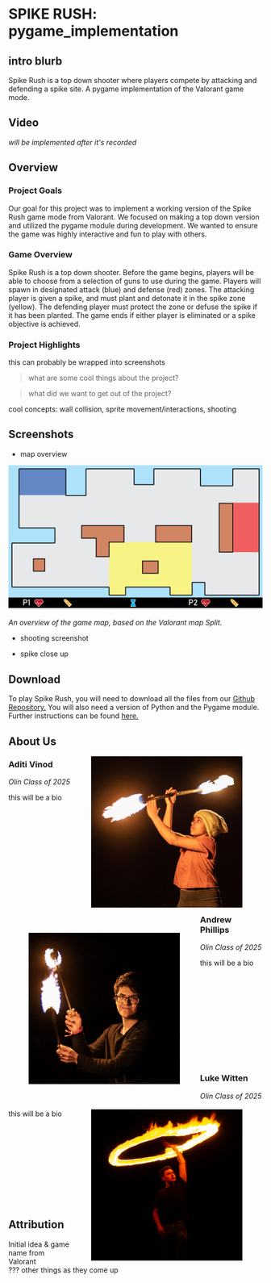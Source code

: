 
# SPIKE RUSH: pygame_implementation

## intro blurb

Spike Rush is a top down shooter where players compete by attacking and defending a spike site. A pygame implementation of the Valorant game mode.

## Video

*will be implemented after it's recorded*

## Overview

### Project Goals

Our goal for this project was to implement a working version of the Spike Rush game mode from Valorant. We focused on making a top down version and utilized the pygame module during development. We wanted to ensure the game was highly interactive and fun to play with others.

### Game Overview

Spike Rush is a top down shooter. Before the game begins, players will be able to choose from a selection of guns to use during the game. Players will spawn in designated attack (blue) and defense (red) zones. The attacking player is given a spike, and must plant and detonate it in the spike zone (yellow). The defending player must protect the zone or defuse the spike if it has been planted. The game ends if either player is eliminated or a spike objective is achieved.

### Project Highlights

this can probably be wrapped into screenshots

>what are some cool things about the project?  

>what did we want to get out of the project? 

cool concepts: wall collision, sprite movement/interactions, shooting

## Screenshots

- map overview  

![map overview](website_images/map_overview.png)  <br><br>
*An overview of the game map, based on the Valorant map Split.*

- shooting screenshot

- spike close up

## Download

To play Spike Rush, you will need to download all the files from our 
[Github Repository.](https://github.com/olincollege/spike-rush) You will also
need a version of Python and the Pygame module. Further instructions can be
found [here.]()

## About Us


<img src="website_images/aditi.png" width ="300" height = "300" style="float:right;margin:0px 40px">

### Aditi Vinod
*Olin Class of 2025* <br>

this will be a bio <br><br><br><br><br><br><br><br><br><br>

<img src="website_images/andrew.jpg" width ="300" height = "300" style="float:left;margin:50px 40px"> <br><br>

### Andrew Phillips 
*Olin Class of 2025* <br>

this will be a bio <br><br><br><br><br><br><br><br><br><br><br><br>

<img src="website_images/luke.png" width ="300" height = "300" style="float:right;margin:0px 40px">

### Luke Witten
*Olin Class of 2025*  

this will be a bio <br><br><br><br><br><br><br><br><br><br><br>

## Attribution
Initial idea & game name from Valorant  
??? other things as they come up
